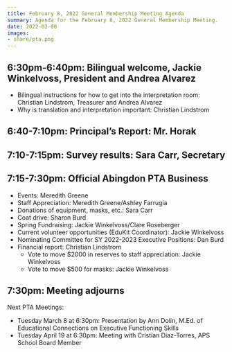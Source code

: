 ```yaml
---
title: February 8, 2022 General Membership Meeting Agenda
summary: Agenda for the February 8, 2022 General Membership Meeting.
date: 2022-02-08
images:
- share/pta.png
---
```


## 6:30pm-6:40pm: Bilingual welcome, Jackie Winkelvoss, President and Andrea Alvarez

- Bilingual instructions for how to get into the interpretation room: Christian Lindstrom, Treasurer and Andrea Alvarez
- Why is translation and interpretation important: Christian Lindstrom

## 6:40-7:10pm: Principal’s Report: Mr. Horak

## 7:10-7:15pm: Survey results: Sara Carr, Secretary

## 7:15-7:30pm: Official Abingdon PTA Business

- Events: Meredith Greene
- Staff Appreciation: Meredith Greene/Ashley Farrugia
- Donations of equipment, masks, etc.: Sara Carr
- Coat drive: Sharon Burd
- Spring Fundraising: Jackie Winkelvoss/Clare Roseberger
- Current volunteer opportunities (EduKit Coordinator): Jackie Winkelvoss
- Nominating Committee for SY 2022-2023 Executive Positions: Dan Burd
- Financial report: Christian Lindstrom
  - Vote to move $2000 in reserves to staff appreciation: Jackie Winkelvoss
  - Vote to move $500 for masks: Jackie Winkelvoss

## 7:30pm: Meeting adjourns

Next PTA Meetings:
- Tuesday March 8 at 6:30pm: Presentation by Ann Dolin, M.Ed. of Educational Connections on Executive Functioning Skills
- Tuesday April 19 at 6:30pm: Meeting with Cristian Diaz-Torres, APS School Board Member